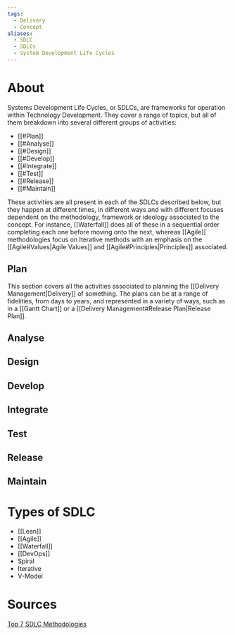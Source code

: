 ```yaml
---
tags:
  - Delivery
  - Concept
aliases:
  - SDLC
  - SDLCs
  - System Development Life Cycles
---
```

# About
Systems Development Life Cycles, or SDLCs, are frameworks for operation within Technology Development. They cover a range of topics, but all of them breakdown into several different groups of activities:
- [[#Plan]]
- [[#Analyse]]
- [[#Design]]
- [[#Develop]]
- [[#Integrate]]
- [[#Test]]
- [[#Release]]
- [[#Maintain]]

These activities are all present in each of the SDLCs described below, but they happen at different times, in different ways and with different focuses dependent on the methodology, framework or ideology associated to the concept. For instance, [[Waterfall]] does all of these in a sequential order completing each one before moving onto the next, whereas [[Agile]] methodologies focus on Iterative methods with an emphasis on the [[Agile#Values|Agile Values]] and [[Agile#Principles|Principles]] associated. 
## Plan
This section covers all the activities associated to planning the [[Delivery Management|Delivery]] of something. The plans can be at a range of fidelities, from days to years, and represented in a variety of ways, such as in a [[Gantt Chart]] or a [[Delivery Management#Release Plan|Release Plan]].  
## Analyse
## Design
## Develop
## Integrate
## Test
## Release
## Maintain
# Types of SDLC
- [[Lean]]
- [[Agile]]
- [[Waterfall]]
- [[DevOps]]
- Spiral
- Iterative
- V-Model

# Sources
[Top 7 SDLC Methodologies](https://www.michaelpage.com.au/advice/career-advice/productivity-and-performance/top-7-sdlc-methodologies)